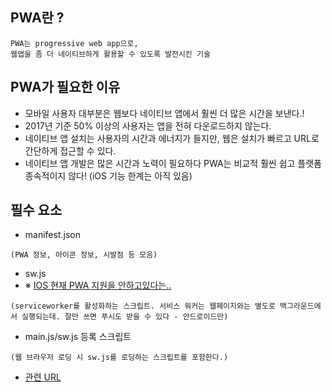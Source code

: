 ## PWA란 ?
```
PWA는 progressive web app으로,
웹앱을 좀 더 네이티브하게 활용할 수 있도록 발전시킨 기술
```

## PWA가 필요한 이유

- 모바일 사용자 대부분은 웹보다 네이티브 앱에서 훨씬 더 많은 시간을 보낸다.!
- 2017년 기준 50% 이상의 사용자는 앱을 전혀 다운로드하지 않는다.
- 네이티브 앱 설치는 사용자의 시간과 에너지가 들지만, 웹은 설치가 빠르고 URL로 간단하게 접근할 수 있다.
- 네이티브 앱 개발은 많은 시간과 노력이 필요하다 PWA는 비교적 훨씬 쉽고 플랫폼 종속적이지 않다! (iOS 기능 한계는 아직 있음)


## 필수 요소
- manifest.json
```
(PWA 정보, 아이콘 정보, 시발점 등 모음)
```
- sw.js
- ※ [IOS 현재 PWA 지원을 안하고있다는..](https://yozm.wishket.com/magazine/detail/537/)
```
(serviceworker를 활성화하는 스크립트. 서비스 워커는 웹페이지와는 별도로 백그라운드에서 실행되는데. 잘만 쓰면 푸시도 받을 수 있다 - 안드로이드만)
```
- main.js/sw.js 등록 스크립트
```
(웹 브라우저 로딩 시 sw.js를 로딩하는 스크립트를 포함한다.)
```

- [관련 URL](https://velog.io/@csk917work/PWA-%EA%B0%84%EB%8B%A8%ED%95%98%EA%B2%8C-%EB%A7%8C%EB%93%A4%EC%9E%90)
